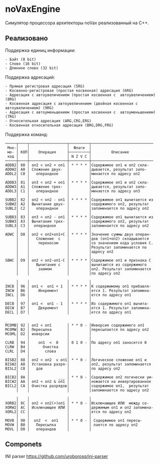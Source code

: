 
# noVaxEngine

Симулятор процессора архитекторы noVax реализованный на C++.




## Реализовано 

Поддержка единиц информации:

    - Байт (8 bit)
    - Слово (16 bit)
    - Длинное слово (32 bit)

Поддержка адресаций:

    - Прямая регистровая адресация (5RG)
    - Косвенно-регистровая (простая косвенная) адресация (6RG)
    - Адресация с автоувеличением (простая косвенная с  автоувеличением)  (8RG)
    - Косвенная адресация с автоувеличением (двойная косвенная с автоувеличением) (9RG)
    - Адресация с автоуменьшением (простая косвенная с  автоуменьшением) (7RG)
    - Относительная адресация (ARG,CRG,ERG)
    - Косвенная относительная адресация (BRG,DRG,FRG)


Поддержка команд:

    ─────┬────┬─────────────────┬─────────┬────────────────────────────
     Мне-│    │                 │  Флаги  │
     мо- │ КОП│    Операция     ├─────────┤         Описание
     код │    │                 │ N Z V C │
    ─────┼────┼─────────────────┼─────────┼────────────────────────────
    ADDB2│ 80 │ оп2 < оп2 + оп1 │ * * * * │Содержимое оп1 и оп2 скла-
    ADDW2│ A0 │ Сложение двух-  │         │дывается, результат запо-
    ADDL2│ C0 │   операндное    │         │минается по адресу оп2
         │    │                 │         │
    ADDB3│ 81 │ оп3 < оп2 + оп1 │ * * * * │Содержимое оп1 и оп2 скла-
    ADDW3│ A1 │ Сложение трех-  │         │дывается, результат запо-
    ADDL3│ C1 │   операндное    │         │минается по адресу оп3
         │    │                 │         │
    SUBB2│ 82 │ оп2 < оп2 - оп1 │ * * * * │Содержимое оп1 вычитается из
    SUBW2│ A2 │ Вычитание двух- │         │содержимого оп2, результат
    SUBL2│ C2 │   операндное    │         │запоминается по адресу оп2
         │    │                 │         │
    SUBB3│ 83 │ оп3 < оп2 - оп1 │ * * * * │Содержимое оп1 вычитается из
    SUBW3│ A3 │ Вычитание трех- │         │содержимого оп2, результат
    SUBL3│ C3 │  операндное     │         │запоминается по адресу оп2
         │    │                 │         │
    ADWC │ D8 │ оп2 < оп2+оп1+С │ * * * * │Значение суммы двух операн-
         │    │   Сложение  с   │         │дов (оп1+оп2) складывается
         │    │    переносом    │         │со значением кода условия С.
         │    │                 │         │Результат запоминается по
         │    │                 │         │адресу оп2
         │    │                 │         │
    SBWC │ D9 │ оп2 < оп2-оп1-С │ * * * * │Содержимое оп1 и признака С
         │    │   Вычитание с   │         │вычитаются из содержимого
         │    │    заемом       │         │оп2. Результат запоминается
         │    │                 │         │по адресу оп2

         │    │                 │         │
    INCB │ 96 │ оп1 <  оп1 + 1  │ * * * * │К содержимому оп1 прибавля-
    INCW │ B6 │    Инкремент    │         │ется 1. Результат запомина-
    INCL │ D6 │                 │         │ется по адресу оп1
         │    │                 │         │
    DECB │ 97 │ оп1 <  оп1 - 1  │ * * * * │Из содержимого оп1 вычита-
    DECW │ B7 │    Декремент    │         │ется 1. Результат запомина-
    DECL │ D7 │                 │         │ется по адресу оп1

    _
    MCOMB│ 92 │ оп2 < оп1       │ * * 0 - │Инверсия содержимого оп1
    MCOMW│ B2 │ Пересылка       │         │пересылается по адресу оп2
    MCOML│ D2 │ инверсии        │         │
         │    │                 │         |
    CLRB │ 94 │    оп1  <  0    │ 0 1 0 - │По адресу оп1 заносится 0
    CLRW │ B4 │      Очистка    │         │
    CLRL │ D4 │       слова     │         │
         │    │                 │         │
    BISB2│ 88 │ оп2 < оп2  v оп1│ * * 0 - │Логическое сложение оп1 и
    BISW2│ A8 │ Установка разря-│         │оп2, результат запоминается
    BISL2│ C8 │   дов           │         │по адресу оп2
         │    │                 │         │
    BICB2│ 8A │             ___ │ * * 0 - │Содержимое оп2 логически ум-
    BICW2│ AA │ оп2 < оп2 & оп1 │         │ножается на инвертированное
    BICL2│ CA │ Очистка разрядов│         │содержимое оп1,  результат
         │    │                 │         │запоминается по адресу оп2

         │    │                 │         │
    XORB2│ 8C │ оп2 < оп2(+)оп1 │ * * 0 - │Исключающее ИЛИ  между со-
    XORW2│ AC │ Исключающее ИЛИ │         │держимым оп1 и оп2 запомина-
    XORL2│ CC │                 │         │ется по адресу оп2
         │    │                 │         │
    MOVB │ 90 │  оп2  <  оп1    │ * * 0 - │ Содержимое оп1 пересы-
    MOVW │ B0 │   Пересылка     │         │ лается по адресу оп2
    MOVL │ D0 │   операндов     │         │









## Componets
INI parser
https://github.com/uroborosq/ini-parser